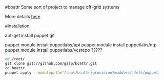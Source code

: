 #boattr 
Some sort of project to manage off-grid systems

More details [here](http://ag.kiben.net/blog/2014/06/21/boattr/)


#installation


apt-get install puppet git

puppet module install puppetlabs/apt
puppet module install puppetlabs/ntp
puppet module install puppetlabs/vcsrepo ?????

``` bash
cd /root/
git clone git://github.com/galp/boattr.git
cd boattr
puppet apply --modulepath="/root/boattr/provision/modules/:/etc/puppet/modules/"  --verbose  provision/default.pp
```
